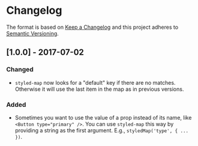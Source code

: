# Changelog

The format is based on [Keep a Changelog](http://keepachangelog.com/en/1.0.0/)
and this project adheres to [Semantic Versioning](http://semver.org/spec/v2.0.0.html).

## [1.0.0] - 2017-07-02
### Changed
- `styled-map` now looks for a "default" key if there are no matches. Otherwise it will use the last item in the map as in previous versions.

### Added
- Sometimes you want to use the value of a prop instead of its name, like `<Button type="primary" />`. You can use `styled-map` this way by providing a string as the first argument. E.g., `styledMap('type', { ... })`.
